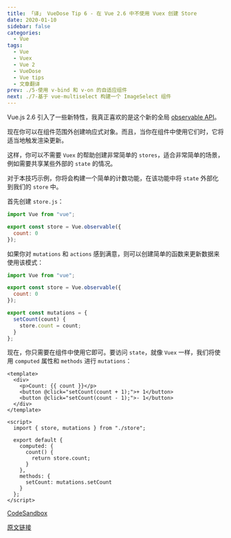 ```yaml
---
title: 「译」 VueDose Tip 6 - 在 Vue 2.6 中不使用 Vuex 创建 Store
date: 2020-01-10
sidebar: false
categories:
  - Vue
tags:
  - Vue
  - Vuex
  - Vue 2
  - VueDose
  - Vue tips
  - 文章翻译
prev: ./5-使用 v-bind 和 v-on 的自适应组件
next: ./7-基于 vue-multiselect 构建一个 ImageSelect 组件
---
```


Vue.js 2.6 引入了一些新特性，我真正喜欢的是这个新的全局 [observable API](https://vuejs.org/v2/api/#Vue-observable)。

现在你可以在组件范围外创建响应式对象。而且，当你在组件中使用它们时，它将适当地触发渲染更新。

这样，你可以不需要 `Vuex` 的帮助创建非常简单的 `stores`，适合非常简单的场景，例如需要共享某些外部的 `state` 的情况。

对于本技巧示例，你将会构建一个简单的计数功能，在该功能中将 `state` 外部化到我们的 `store` 中。

首先创建 `store.js`：

```js
import Vue from "vue";

export const store = Vue.observable({
  count: 0
});
```

如果你对 `mutations` 和 `actions` 感到满意，则可以创建简单的函数来更新数据来使用该模式：

```js
import Vue from "vue";

export const store = Vue.observable({
  count: 0
});

export const mutations = {
  setCount(count) {
    store.count = count;
  }
};
```

现在，你只需要在组件中使用它即可。要访问 `state`，就像 `Vuex` 一样，我们将使用 `computed` 属性和 `methods` 进行 `mutations`：

```vue
<template>
  <div>
    <p>Count: {{ count }}</p>
    <button @click="setCount(count + 1);">+ 1</button>
    <button @click="setCount(count - 1);">- 1</button>
  </div>
</template>

<script>
  import { store, mutations } from "./store";

  export default {
    computed: {
      count() {
        return store.count;
      }
    },
    methods: {
      setCount: mutations.setCount
    }
  };
</script>
```

[CodeSandbox](https://codesandbox.io/s/k3kpqz2wz7)

[原文链接](https://vuedose.tips/tips/creating-a-store-without-vuex-in-vue-js-2-6)

